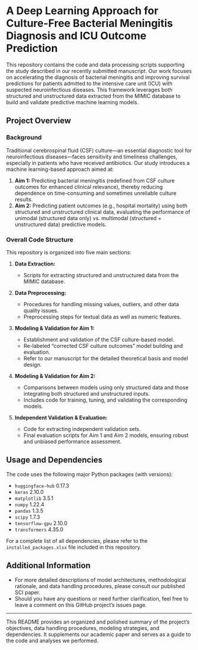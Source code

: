 # A Deep Learning Approach for Culture-Free Bacterial Meningitis Diagnosis and ICU Outcome Prediction

This repository contains the code and data processing scripts supporting the study described in our recently submitted manuscript. Our work focuses on accelerating the diagnosis of bacterial meningitis and improving survival predictions for patients admitted to the intensive care unit (ICU) with suspected neuroinfectious diseases. This framework leverages both structured and unstructured data extracted from the MIMIC database to build and validate predictive machine learning models.

## Project Overview

### Background  
Traditional cerebrospinal fluid (CSF) culture—an essential diagnostic tool for neuroinfectious diseases—faces sensitivity and timeliness challenges, especially in patients who have received antibiotics. Our study introduces a machine learning-based approach aimed at:  
1. **Aim 1:** Predicting bacterial meningitis (redefined from CSF culture outcomes for enhanced clinical relevance), thereby reducing dependence on time-consuming and sometimes unreliable culture results.  
2. **Aim 2:** Predicting patient outcomes (e.g., hospital mortality) using both structured and unstructured clinical data, evaluating the performance of unimodal (structured data only) vs. multimodal (structured + unstructured data) predictive models.

### Overall Code Structure  
This repository is organized into five main sections:

1. **Data Extraction:**  
   - Scripts for extracting structured and unstructured data from the MIMIC database.

2. **Data Preprocessing:**  
   - Procedures for handling missing values, outliers, and other data quality issues.  
   - Preprocessing steps for textual data as well as numeric features.

3. **Modeling & Validation for Aim 1:**  
   - Establishment and validation of the CSF culture-based model.  
   - Re-labeled “corrected CSF culture outcomes” model building and evaluation.  
   - Refer to our manuscript for the detailed theoretical basis and model design.

4. **Modeling & Validation for Aim 2:**  
   - Comparisons between models using only structured data and those integrating both structured and unstructured inputs.  
   - Includes code for training, tuning, and validating the corresponding models.

5. **Independent Validation & Evaluation:**  
   - Code for extracting independent validation sets.  
   - Final evaluation scripts for Aim 1 and Aim 2 models, ensuring robust and unbiased performance assessment.

## Usage and Dependencies

The code uses the following major Python packages (with versions):

- `huggingface-hub` 0.17.3  
- `keras` 2.10.0  
- `matplotlib` 3.5.1  
- `numpy` 1.22.4  
- `pandas` 1.3.5  
- `scipy` 1.7.3  
- `tensorflow-gpu` 2.10.0  
- `transformers` 4.35.0

For a complete list of all dependencies, please refer to the `installed_packages.xlsx` file included in this repository.

## Additional Information

- For more detailed descriptions of model architectures, methodological rationale, and data handling procedures, please consult our published SCI paper.
- Should you have any questions or need further clarification, feel free to leave a comment on this GitHub project’s issues page.

---

This README provides an organized and polished summary of the project’s objectives, data handling procedures, modeling strategies, and dependencies. It supplements our academic paper and serves as a guide to the code and analyses we performed.